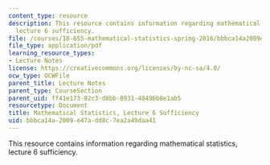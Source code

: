 ```yaml
---
content_type: resource
description: This resource contains information regarding mathematical statistics,
  lecture 6 sufficiency.
file: /courses/18-655-mathematical-statistics-spring-2016/bbbca14a2009e47add8c7ea2a49daa41_MIT18_655S16_LecNote6.pdf
file_type: application/pdf
learning_resource_types:
- Lecture Notes
license: https://creativecommons.org/licenses/by-nc-sa/4.0/
ocw_type: OCWFile
parent_title: Lecture Notes
parent_type: CourseSection
parent_uid: ff41e173-82c3-d8bb-8931-48496b8e1ab5
resourcetype: Document
title: Mathematical Statistics, Lecture 6 Sufficiency
uid: bbbca14a-2009-e47a-dd8c-7ea2a49daa41
---
```

This resource contains information regarding mathematical statistics, lecture 6 sufficiency.
